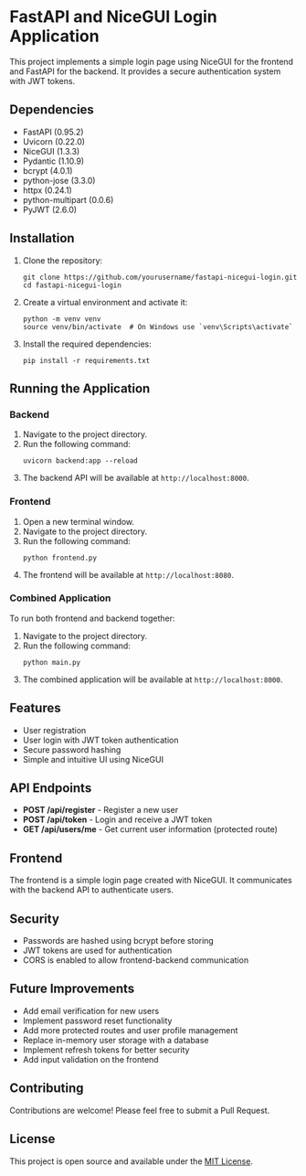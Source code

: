 # FastAPI and NiceGUI Login Application

This project implements a simple login page using NiceGUI for the frontend and FastAPI for the backend. It provides a secure authentication system with JWT tokens.

## Dependencies

- FastAPI (0.95.2)
- Uvicorn (0.22.0)
- NiceGUI (1.3.3)
- Pydantic (1.10.9)
- bcrypt (4.0.1)
- python-jose (3.3.0)
- httpx (0.24.1)
- python-multipart (0.0.6)
- PyJWT (2.6.0)

## Installation

1. Clone the repository:
   ```
   git clone https://github.com/yourusername/fastapi-nicegui-login.git
   cd fastapi-nicegui-login
   ```

2. Create a virtual environment and activate it:
   ```
   python -m venv venv
   source venv/bin/activate  # On Windows use `venv\Scripts\activate`
   ```

3. Install the required dependencies:
   ```
   pip install -r requirements.txt
   ```

## Running the Application

### Backend
1. Navigate to the project directory.
2. Run the following command:
   ```
   uvicorn backend:app --reload
   ```
3. The backend API will be available at `http://localhost:8000`.

### Frontend
1. Open a new terminal window.
2. Navigate to the project directory.
3. Run the following command:
   ```
   python frontend.py
   ```
4. The frontend will be available at `http://localhost:8080`.

### Combined Application
To run both frontend and backend together:
1. Navigate to the project directory.
2. Run the following command:
   ```
   python main.py
   ```
3. The combined application will be available at `http://localhost:8000`.

## Features

- User registration
- User login with JWT token authentication
- Secure password hashing
- Simple and intuitive UI using NiceGUI

## API Endpoints

- **POST /api/register** - Register a new user
- **POST /api/token** - Login and receive a JWT token
- **GET /api/users/me** - Get current user information (protected route)

## Frontend

The frontend is a simple login page created with NiceGUI. It communicates with the backend API to authenticate users.

## Security

- Passwords are hashed using bcrypt before storing
- JWT tokens are used for authentication
- CORS is enabled to allow frontend-backend communication

## Future Improvements

- Add email verification for new users
- Implement password reset functionality
- Add more protected routes and user profile management
- Replace in-memory user storage with a database
- Implement refresh tokens for better security
- Add input validation on the frontend

## Contributing

Contributions are welcome! Please feel free to submit a Pull Request.

## License

This project is open source and available under the [MIT License](LICENSE).